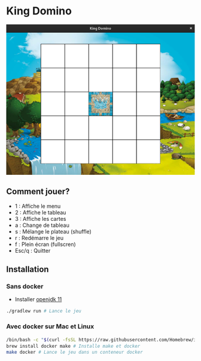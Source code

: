 # King Domino

![King Domino](./assets/img/readme.png)

## Comment jouer?

- 1 : Affiche le menu
- 2 : Affiche le tableau
- 3 : Affiche les cartes
- a : Change de tableau
- s : Mélange le plateau (shuffle)
- r : Redémarre le jeu
- f : Plein écran (fullscren)
- Esc/q : Quitter

## Installation

### Sans docker

- Installer [openjdk 11](https://openjdk.java.net/install/)

```sh
./gradlew run # Lance le jeu
```

### Avec docker sur Mac et Linux
```sh
/bin/bash -c "$(curl -fsSL https://raw.githubusercontent.com/Homebrew/install/HEAD/install.sh)" # Installe homebrew
brew install docker make # Installe make et docker
make docker # Lance le jeu dans un conteneur docker
```
